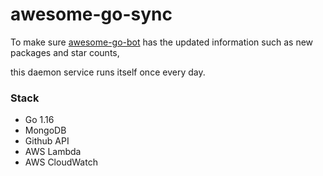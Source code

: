 # awesome-go-sync

To make sure [awesome-go-bot](github.com/samirkape/awesome-go-bot) has the updated information such as new packages and star counts, 

this daemon service runs itself once every day.


### Stack
* Go 1.16
* MongoDB
* Github API
* AWS Lambda
* AWS CloudWatch
